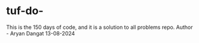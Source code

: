 # tuf-do-
This is the 150 days of code, and it is a solution to all problems repo.
Author - Aryan Dangat
13-08-2024
